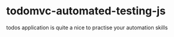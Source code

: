 # todomvc-automated-testing-js
todos application is quite a nice to practise your automation skills
